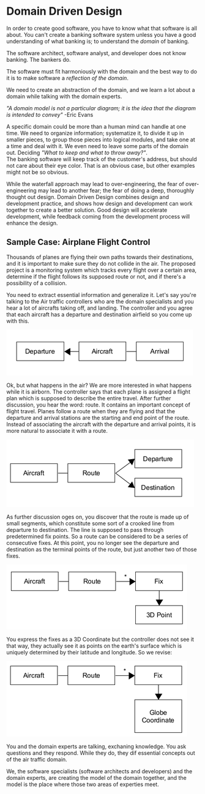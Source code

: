# Domain Driven Design

In order to create good software, you have to know what that software is all about. You can't create a banking software system unless you have a good understanding of what banking is; to understand the *domain* of banking.

The software architect, software analyst, and developer does not know banking. The bankers do.

The software must fit harmoniously with the domain and the best way to do it is to make software a *reflection of the domain*.

We need to create an abstraction of the domain, and we learn a lot about a domain while talking with the domain experts.

*"A domain model is not a particular diagram; it is the idea that the diagram is intended to convey"* -Eric Evans

A specific domain could be more than a human mind can handle at one time. We need to organize information; systematize it, to divide it up in smaller pieces, to group those pieces into logical modules, and take one at a time and deal with it. We even need to leave some parts of the domain out. Deciding *"What to keep and what to throw away?"*. <br> The banking software will keep track of the customer's address, but should not care about their eye color. That is an obvious case, but other examples might not be so obvious.

While the waterfall approach may lead to over-engineering, the fear of over-engineering may lead to another fear; the fear of doing a deep, thoroughly thought out design. Domain Driven Design combines design and development practice, and shows how design and development can work together to create a better solution. Good design will accelerate development, while feedback coming from the development process will enhance the design.

## Sample Case: Airplane Flight Control
Thousands of planes are flying their own paths towards their destinations, and it is important to make sure they do not collide in the air. The proposed project is a monitoring system which tracks every flight over a certain area, determine if the flight follows its supposed route or not, and if there's a possibility of a collision.

You need to extract essential information and generalize it. Let's say you're talking to the Air traffic controllers who are the domain specialists and you hear a lot of aircrafts taking off, and landing. The controller and you agree that each aircraft has a departure and destination airfield so you come up with this.

![](.imgs/aircraftddd1.PNG)

Ok, but what happens in the air? We are more interested in what happens while it is airborn. The controller says that each plane is assigned a flight plan which is supposed to describe the entire travel. After further discussion, you hear the word: route. It contains an important concept of flight travel. Planes follow a route when they are flying and that the departure and arrival stations are the starting and end point of the route. Instead of associating the aircraft with the departure and arrival points, it is more natural to associate it with a route.

![](.imgs/aircraftddd2.png)

As further discussion oges on, you discover that the route is made up of small segments, which constitute some sort of a crooked line from departure to destination. The line is supposed to pass through predetermined fix points. So a route can be considered to be a series of consecutive fixes. At this point, you no longer see the departure and destination as the terminal points of the route, but just another two of those fixes.

![](.imgs/aircraftddd3.png)

You express the fixes as a 3D Coordinate but the controller does not see it that way, they actually see it as points on the earth's surface which is uniquely determined by their latitude and longitude. So we revise:

![](.imgs/aircraftddd4.png)

You and the domain experts are talking, exchaning knowledge. You ask questions and they respond. While they do, they dif essential concepts out of the air traffic domain. 

We, the software specialists (software architects and developers) and the domain experts, are creating the model of the domain together, and the model is the place where those two areas of experties meet.


